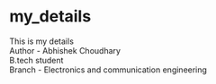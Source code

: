 # my_details
This is my details
<br>
Author - Abhishek Choudhary
<br>
B.tech student
<br>
Branch - Electronics and communication engineering
